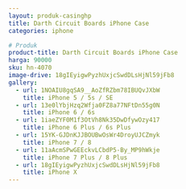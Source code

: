 ```yaml
---
layout: produk-casinghp
title: Darth Circuit Boards iPhone Case
categories: iphone

# Produk
product-title: Darth Circuit Boards iPhone Case
harga: 90000
sku: hn-4070
image-drive: 18gIEyigwPyzhUxjcSwdDLsHjNl59jFb8
gallery:
  - url: 1NOAIU8gqSA9__AoZfRZbm78IBUQvJXbW
    title: iPhone 5 / 5s / SE
  - url: 13e0lYbjHzq2Wfja0FZ8a77NFtDn55g0N
    title: iPhone 6 / 6s
  - url: 1iaeZYF0M1f3OtVh8Nk35DwDfywOzy417
    title: iPhone 6 Plus / 6s Plus
  - url: 15YK-GJDnKJJBOUBwOsWr4DroyUJCZmyk
    title: iPhone 7 / 8
  - url: 11aAcmSPwGEEckvLCbdP5-By_MP9hWkje
    title: iPhone 7 Plus / 8 Plus
  - url: 18gIEyigwPyzhUxjcSwdDLsHjNl59jFb8
    title: iPhone X
---
```

